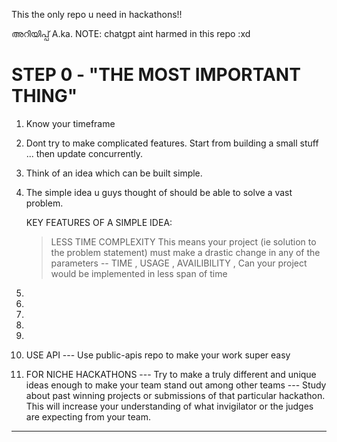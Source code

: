 This the only repo u need in hackathons!!

അറിയിപ്പ് A.ka. NOTE: chatgpt aint harmed in this repo :xd

# STEP 0 - "THE MOST IMPORTANT THING"

1) Know your timeframe 
2) Dont try to make complicated features. Start from building a small stuff ... then update concurrently.
3) Think of an idea which can be built simple.
4) The simple idea u guys thought of should be able to solve a vast problem.

   KEY FEATURES OF A SIMPLE IDEA:
     > LESS TIME COMPLEXITY
     > This means your project (ie solution to the problem statement) must make a drastic change in any of the parameters -- TIME , USAGE , AVAILIBILITY , Can your project would be implemented in less span of time
     > 
5)  
6)
7)
8)
9)
10)    USE API 
--- Use public-apis repo to make your work super easy


11) FOR NICHE HACKATHONS
--- Try to make a truly different and unique ideas enough to make your team stand out among other teams
--- Study about past winning projects or submissions of that particular hackathon. This will increase your understanding of what invigilator or the judges are expecting from your team.
---- 
